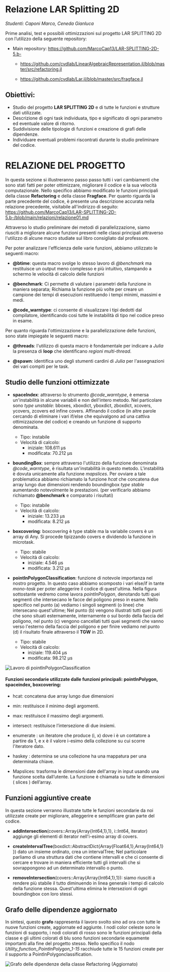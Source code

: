 # Relazione LAR Splitting 2D

_Studenti: Caponi Marco, Ceneda Gianluca_

Prime analisi, test e possibili ottimizzazioni sul progetto LAR SPLITTING 2D con l’utilizzo della seguente repository:

* Main repository: https://github.com/MarcoCap13/LAR-SPLITTING-2D-5.b-

    * https://github.com/cvdlab/LinearAlgebraicRepresentation.jl/blob/master/src/refactoring.jl

    * https://github.com/cvdlab/Lar.jl/blob/master/src/fragface.jl 


## Obiettivi:

* Studio del progetto **LAR SPLITTING 2D** e di tutte le funzioni e strutture dati utilizzate.
* Descrizione di ogni task individuata, tipo e significato di ogni parametro ed eventuale valore di ritorno.
* Suddivisione delle tipologie di funzioni e creazione di grafi delle dipendenze.
* Individuare eventuali problemi riscontrati durante lo studio preliminare del codice.


# RELAZIONE DEL PROGETTO

In questa sezione si illustreranno passo passo tutti i vari cambiamenti che sono stati fatti per poter ottimizzare, migliorare il codice e la sua velocità computazionale.
Nello specifico abbiamo modificato le funzioni principali della classe **Refactoring** e della classe **Fragface**.
Per quanto riguarda la parte precedente del codice, è presente una descrizione accurata nella relazione precedente, visitabile all'indirizzo di seguito: https://github.com/MarcoCap13/LAR-SPLITTING-2D-5.b-/blob/main/relazioni/relazione01.md

Attraverso lo studio preliminare dei metodi di parallelizzazione, siamo riusciti a migliorare alcune funzioni presenti nelle classi principali attraverso l'utilizzo di alcune macro studiate sul libro consigliato dal professore.

Per poter analizzare l'efficienza delle varie funzioni, abbiamo utilizzato le seguenti macro:

* **@btime**: questa macro svolge lo stesso lavoro di _@benchmark_ ma restituisce un output 
meno complesso e più intuitivo, stampando a schermo le velocità di calcolo delle funzioni

* **@benchmark**: Ci permette di valutare i parametri della funzione in maniera separata; Richiama la funzione più volte per creare un campione dei tempi di esecuzioni restituendo i tempi minimi, massimi e medi.

* **@code_warntype**: ci consente di visualizzare i tipi dedotti dal compilatore, identificando così tutte le instabilità di tipo nel codice preso in esame.

Per quanto riguarda l'ottimizzazione e la parallelizzazione delle funzioni, sono state impiegate le seguenti macro:

* **@threads**: l'utilizzo di questa macro è fondamentale per indicare a _Julia_  la presenza di **loop** che identificano _regioni multi-thread_.

* **@spawn**: identifica uno degli stumenti cardini di _Julia_ per l'assegnazioni dei vari compiti per le task. 

## Studio delle funzioni ottimizzate

* **spaceIndex**: attraverso lo strumento _@code_warntype_, è emersa un'instabilità in alcune variabili e non dell'intero metodo. Nel particolare sono _type unstable_: bboxes, xboxdict, yboxdict, zboxdict, xcovers, ycovers, zcovers ed infine covers.
 Affinando il codice (in altre parole cercando di eliminare i vari if/else che equivalgono ad una cattiva ottimizzazione del codice) e creando un funzione di supporto denominata.
    * Tipo: instabile
    * Velocità di calcolo: 
        * iniziale: 108.611 μs 
        * modificata: 70.212 μs
 
 * **boundingBox**: sempre attraverso l'utilizzo della funzione denominata _@code_warntype_, è risultata un'instabilità in questo metodo. L'instabilità è dovuta unicamente alla funzione _mapslices_.
 Per ovviare a tale problematica abbiamo richiamato la funzione _hcat_ che concatena due array lungo due dimensioni rendendo boundingbox _type stable_ aumentando notevolmente le prestazioni. (per verificarlo abbiamo richiamato **@benchmark** e comparato i risultati)
    * Tipo: instabile
    * Velocità di calcolo: 
        * iniziale:   13.233 μs 
        * modificata: 8.212 μs


 * **boxcovering**: boxcovering è type stable ma la variabile covers è un array di Any. Si procede tipizzando covers e dividendo la funzione in microtask.
    * Tipo: stabile
    * Velocità di calcolo: 
        * iniziale:   4.546 μs 
        * modificata: 3.212 μs

 * **pointInPolygonClassification**: funzione di notevole importanza nel nostro progetto. In questo caso abbiamo scomposto i vari else/if in tante _mono-task_ per poter alleggerire il codice di quest'ultima.
 Nella figura sottostante vedremo come lavora _pointInPolygon_, denotando tutti quei segmenti che intersecano le facce del poligono preso in esame. Nello specifico nel punto (a) vediamo i singoli segmenti (o linee) che intersecano quest'ultime; Nel punto (b) vengono illustrati tutti quei punti che sono situati esternamente, internamente o sul bordo della faccia del poligono, nel punto (c) vengono cancellati tutti quei segmenti che vanno verso l'esterno della faccia del poligono e per finire vediamo nel punto (d) il risultato finale attraverso il **TGW** in 2D.
    * Tipo: stabile
    * Velocità di calcolo: 
        * iniziale:   119.404 μs
        * modificata: 98.212 μs



![Lavoro di pointInPolygonClassification](https://github.com/MarcoCap13/LAR-SPLITTING-2D-5.b-/blob/main/docs/plots/images/Schema_pointInPolygon.png?raw=true)

#### Funzioni secondarie utilizzate dalle funzioni principali: pointInPolygon, spaceindex, boxcovering:

* hcat: concatena due array lungo due dimensioni

* min: restituisce il minimo degli argomenti.

* max: restituisce il massimo degli argomenti.

* intersect: restituisce l’intersezione di due insiemi.

* enumerate : un iteratore che produce (i, x) dove i è un contatore a partire da 1, e x è il valore i-esimo della collezione su cui scorre l'iteratore dato.

* haskey : determina se una collezione ha una mappatura per una determinata chiave.

* Mapslices: trasforma le dimensioni date dell'array in input usando una funzione scelta dall’utente. La funzione è chiamata su tutte le dimensioni ( slices ) dell’array.

 ## Funzioni aggiuntive create
 
 In questa sezione verranno illustrate tutte le funzioni secondarie da noi utilizzate create per migliorare, alleggerire e semplificare gran parte del codice.

 * **addIntersection**(covers::Array{Array{Int64,1},1}, i::Int64, iterator) aggiunge gli elementi di iterator nell'i-esimo array di covers.

 * **createIntervalTree**(boxdict::AbstractDict{Array{Float64,1},Array{Int64,1}}) dato un insieme ordinato, crea un intervalTree; Nel particolare parliamo di una struttura dati che contiene intervalli e che ci consente di cercare e trovare in maniera efficiente tutti gli intervalli che si sovrappongono ad un determinato intervallo o punto.

 * **removeIntersection**(covers::Array{Array{Int64,1},1}):
 siamo riusciti a rendere più stabile il tutto diminuendo in linea generale i tempi di calcolo della funzione stessa.
 Quest'ultima elimina le intersezioni di ogni boundingbox con loro stessi.

## Grafo delle dipendenze aggiornato

In sintesi, questo **grafo** rappresenta il lavoro svolto sino ad ora con tutte le nuove funzioni create, aggiornate ed aggiunte.
I nodi color celeste sono le funzioni di supporto, i nodi colorati di rosso sono le funzioni principali della classe e gli ultimi colorati di blu sono funzioni secondarie equamente importanti alla fine del progetto stesso.
Nello specifico il nodo _Utility_function_PointInPolygon_1-15_  racchiude tutte le 15 funzioni create per il supporto a PointInPolygonclassification.


 ![Grafo delle dipendenze della classe Refactoring (Aggiornato)](https://github.com/MarcoCap13/LAR-SPLITTING-2D-5.b-/blob/main/docs/plots/images/grafoRefactoring_V2.1.png?raw=true)



